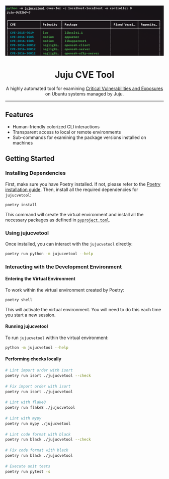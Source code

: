 <div align="center">

![Screenshot][screenshot]

# Juju CVE Tool
A highly automated tool for examining [Critical Vulnerabilities and Exposures][wiki-cve] on Ubuntu systems managed by Juju.

<hr>
</div>

## Features
- Human-friendly colorized CLI interactions
- Transparent access to local or remote environments
- Sub-commands for examining the package versions installed on machines

## Getting Started
### Installing Dependencies
First, make sure you have Poetry installed. If not, please refer to the
[Poetry installation guide](https://python-poetry.org/docs/#installation).
Then, install all the required dependencies for `jujucvetool`:

```bash
poetry install
```

This command will create the virtual environment and install all the necessary packages as defined in
[`pyproject.toml`](pyproject.toml).

### Using jujucvetool
Once installed, you can interact with the `jujucvetool` directly:

```bash
poetry run python -m jujucvetool --help
```

### Interacting with the Development Environment
#### Entering the Virtual Environment
To work within the virtual environment created by Poetry:

```bash
poetry shell
```

This will activate the virtual environment.
You will need to do this each time you start a new session.

#### Running jujucvetool
To run `jujucvetool` within the virtual environment:

```bash
python -m jujucvetool --help
```

#### Performing checks locally
```bash
# Lint import order with isort
poetry run isort ./jujucvetool --check

# Fix import order with isort
poetry run isort ./jujucvetool

# Lint with flake8
poetry run flake8 ./jujucvetool

# Lint with mypy
poetry run mypy ./jujucvetool

# Lint code format with black
poetry run black ./jujucvetool --check

# Fix code format with black
poetry run black ./jujucvetool

# Execute unit tests
poetry run pytest -s
```


[screenshot]: .github/assets/screenshot.png
[wiki-cve]: https://en.wikipedia.org/wiki/Common_Vulnerabilities_and_Exposures
